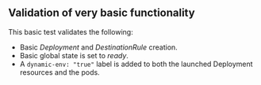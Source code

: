 ## Validation of very basic functionality

This basic test validates the following:

* Basic *Deployment* and *DestinationRule* creation.
* Basic global state is set to *ready*.
* A `dynamic-env: "true"` label is added to both the launched Deployment resources and the pods.

